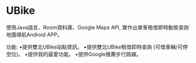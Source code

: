 # UBike 
 使用Java語言、Room資料庫、Google Maps API,
 實作出單車租借即時動態查詢`地圖導航Android APP。
 
 功能:
•提供雙北UBike站點資訊。
•提供雙北UBike租借即時查詢 (可借車輛/可停空位)。
•提供我的最愛功能。
•提供Google推薦步行路線。

